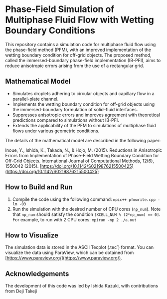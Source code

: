 # Phase-Field Simulation of Multiphase Fluid Flow with Wetting Boundary Conditions

This repository contains a simulation code for multiphase fluid flow using the phase-field method (PFM), with an improved implementation of the wetting boundary condition for off-grid objects. The proposed method, called the immersed-boundary phase-field implementation (IB-PFI), aims to reduce anisotropic errors arising from the use of a rectangular grid.

## Mathematical Model

- Simulates droplets adhering to circular objects and capillary flow in a parallel-plate channel.
- Implements the wetting boundary condition for off-grid objects using the immersed-boundary formulation of solid–fluid interfaces.
- Suppresses anisotropic errors and improves agreement with theoretical predictions compared to simulations without IB-PFI.
- Extends the applicability of the PFM to simulations of multiphase fluid flows under various geometric conditions.

The details of the mathematical model are described in the following paper:

Inoue, Y., Ishida, K., Takada, N., & Hojo, M. (2015). Reductions in Anisotropic Errors from Implementation of Phase-Field Wetting Boundary Condition for Off-Grid Objects. International Journal of Computational Methods, 12(6), 1550042 (2015). [https://doi.org/10.1142/S0219876215500425](https://doi.org/10.1142/S0219876215500425)

## How to Build and Run

1. Compile the code using the following command:
   `mpic++ pfmwrite.cpp -lm -O3`
3. Run the simulation with the desired number of CPU cores (`np_num`). Note that `np_num` should satisfy the condition `[XCELL_NUM % (2*np_num) == 0]`. For example, to run with 2 CPU cores:
`mpirun -np 2 ./a.out`

## How to Visualize

The simulation data is stored in the ASCII Tecplot (.tec`) format. You can visualize the data using ParaView, which can be obtained from [https://www.paraview.org/](https://www.paraview.org/).

## Acknowledgements

The development of this code was led by Ishida Kazuki, with contributions from Deji Takeji


